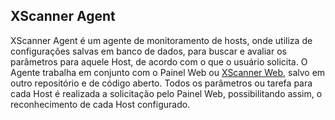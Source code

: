 ## XScanner Agent

XScanner Agent é um agente de monitoramento de hosts, onde utiliza de configurações salvas em banco de dados, para buscar e avaliar os parâmetros para aquele Host, de acordo com o que o usuário solicita. 
O Agente trabalha em conjunto com o Painel Web ou [XScanner Web](https://github.com/lvluanvinicius/xscanner), salvo em outro repositório e de código aberto. 
Todos os parâmetros ou tarefa para cada Host é realizada a solicitação pelo Painel Web, possibilitando assim, o reconhecimento de cada Host configurado. 
